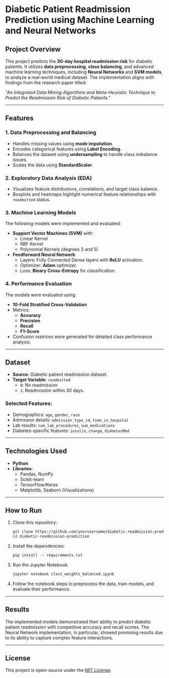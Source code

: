 
# Diabetic Patient Readmission Prediction using Machine Learning and Neural Networks

## Project Overview
This project predicts the **30-day hospital readmission risk** for diabetic patients. It utilizes **data preprocessing**, **class balancing**, and advanced machine learning techniques, including **Neural Networks** and **SVM models**, to analyze a real-world medical dataset. The implementation aligns with findings from the research paper titled:

*"An Integrated Data Mining Algorithms and Meta-Heuristic Technique to Predict the Readmission Risk of Diabetic Patients."*

---

## Features

### 1. Data Preprocessing and Balancing
- Handles missing values using **mode imputation**.
- Encodes categorical features using **Label Encoding**.
- Balances the dataset using **undersampling** to handle class imbalance issues.
- Scales the data using **StandardScaler**.

### 2. Exploratory Data Analysis (EDA)
- Visualizes feature distributions, correlations, and target class balance.
- Boxplots and heatmaps highlight numerical feature relationships with `readmitted` status.

### 3. Machine Learning Models
The following models were implemented and evaluated:
- **Support Vector Machines (SVM)** with:
   - Linear Kernel
   - RBF Kernel
   - Polynomial Kernels (degrees 3 and 5)
- **Feedforward Neural Network**:
   - Layers: Fully Connected Dense layers with **ReLU** activation.
   - Optimizer: **Adam** optimizer.
   - Loss: **Binary Cross-Entropy** for classification.

### 4. Performance Evaluation
The models were evaluated using:
- **10-Fold Stratified Cross-Validation**
- Metrics:
   - **Accuracy**
   - **Precision**
   - **Recall**
   - **F1-Score**
- Confusion matrices were generated for detailed class performance analysis.

---

## Dataset
- **Source**: Diabetic patient readmission dataset.
- **Target Variable**: `readmitted`
   - `0`: No readmission
   - `1`: Readmission within 30 days.

### Selected Features:
- Demographics: `age`, `gender`, `race`
- Admission details: `admission_type_id`, `time_in_hospital`
- Lab results: `num_lab_procedures`, `num_medications`
- Diabetes-specific features: `insulin`, `change`, `diabetesMed`

---

## Technologies Used
- **Python**  
- **Libraries**:
   - Pandas, NumPy
   - Scikit-learn
   - TensorFlow/Keras
   - Matplotlib, Seaborn (Visualizations)

---

## How to Run
1. Clone this repository:
   ```bash
   git clone https://github.com/yourusername/diabetic-readmission-prediction.git
   cd diabetic-readmission-prediction
   ```

2. Install the dependencies:
   ```bash
   pip install -r requirements.txt
   ```

3. Run the Jupyter Notebook:
   ```bash
   jupyter notebook class_weights_balanced.ipynb
   ```

4. Follow the notebook steps to preprocess the data, train models, and evaluate their performance.

---

## Results
The implemented models demonstrated their ability to predict diabetic patient readmission with competitive accuracy and recall scores. The Neural Network implementation, in particular, showed promising results due to its ability to capture complex feature interactions.

---

## License
This project is open-source under the [MIT License](LICENSE).

